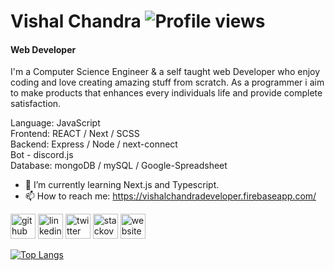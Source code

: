 <!--
**iamvishalchandra/iamvishalchandra** is a ✨ _special_ ✨ repository because its `README.md` (this file) appears on your GitHub profile.-->
# Vishal Chandra ![Profile views](https://gpvc.arturio.dev/iamvishalchandra)  

#### Web Developer
<!--![Web Developer](https://pbs.twimg.com/profile_banners/477657965/1448441946/600x200)-->

I'm a Computer Science Engineer & a self taught web Developer who enjoy coding and love creating amazing stuff from scratch. As a programmer i aim to make products that enhances every individuals life and provide complete satisfaction.

Language: JavaScript  
Frontend: REACT / Next / SCSS  
Backend: Express / Node / next-connect  
Bot - discord.js  
Database: mongoDB / mySQL / Google-Spreadsheet  

<!-- - 🔭 I’m currently working on clone. -->
- 🌱 I’m currently learning Next.js and Typescript.
- 📫 How to reach me: https://vishalchandradeveloper.firebaseapp.com/ 


[<img src='https://cdn.jsdelivr.net/npm/simple-icons@3.0.1/icons/github.svg' alt='github' height='40'>](https://github.com/iamvishalchandra)  [<img src='https://cdn.jsdelivr.net/npm/simple-icons@3.0.1/icons/linkedin.svg' alt='linkedin' height='40'>](https://www.linkedin.com/in/iamvishalchandra/)  [<img src='https://cdn.jsdelivr.net/npm/simple-icons@3.0.1/icons/twitter.svg' alt='twitter' height='40'>](https://twitter.com/ivishalchandra)  [<img src='https://cdn.jsdelivr.net/npm/simple-icons@3.0.1/icons/stackoverflow.svg' alt='stackoverflow' height='40'>](https://stackoverflow.com/users/15270414)  [<img src='https://cdn.jsdelivr.net/npm/simple-icons@3.0.1/icons/icloud.svg' alt='website' height='40'>](https://vishalchandradeveloper.firebaseapp.com/)  

[![Top Langs](https://github-readme-stats.vercel.app/api/top-langs/?username=iamvishalchandra)](https://github.com/anuraghazra/github-readme-stats)
<!--[GitHub stats](https://github-readme-stats.vercel.app/api?username=iamvishalchandra&show_icons=true)  -->

<!--![GitHub Activity Graph](https://activity-graph.herokuapp.com/graph?username=iamvishalchandra)-->

